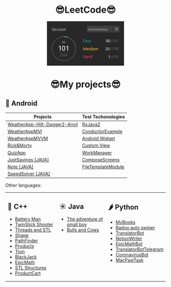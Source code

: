 <h1 align="center">😎LeetCode😎</h1>

<div align="center">
    <img src="https://github.com/PanVova/PanVova/blob/main/leetCode.PNG" alt="visitors">
</div>

<h1 align="center">😎My projects😎</h1>
 
 ## 👻 Android

| Projects  | Test Techonologies |
| ------------- | ------------- |
| [WeatherApp-Hilt-Dagger2-Anvil](https://github.com/PanVova/WeatherAPI-Hilt)  | [RxJava2](https://github.com/PanVova/RxJava)  |
| [WeatherAppMVI](https://github.com/PanVova/Weather-App-MVI)  | [ConductorExample](https://github.com/PanVova/Conductor-Example)  |
| [WeatherAppMVVM](https://github.com/PanVova/Weather-App-Kotlin)  | [Android Widget](https://github.com/PanVova/BroadcastWidgetExample) |
| [Rick&Morty](https://github.com/PanVova/Rick-Morty-Android)  | [Custom View](https://github.com/PanVova/Custom-View)  |
| [QuizApp](https://github.com/PanVova/QuizApp)  | [WorkManager](https://github.com/PanVova/WorkManager)  |
| [JustSavings [JAVA]](https://github.com/PanVova/JustSavings-Java-android)  | [ComposeScreens](https://github.com/PanVova/Compose-Screens)  |
| [Note [JAVA]](https://github.com/PanVova/Note-java-android)  | [FileTemplateModule](https://github.com/PanVova/FileTemplateModule)  |
| [SpeedSolver [JAVA]](https://github.com/PanVova/SpeedSolver-Java-android)  |



Other languages:

<table>
 <td  valign="top" width="50%">

 
 ## 🎩 C++
  - [Battery Man](https://github.com/PanVova/Battery-Man-CPP-UE4)
  - [TwinStick Shooter](https://github.com/PanVova/TwinStick-Shooter-CPP-UE4)
  - [Threads and STL](https://github.com/PanVova/Threads-and-STL-CPP)
  - [Shape](https://github.com/PanVova/Shape-CPP-QT)
  - [PathFinder](https://github.com/PanVova/PathFinder-CPP)
  - [Products](https://github.com/PanVova/Products-CPP-SQLITE)
  - [Tron](https://github.com/PanVova/Tron-CPP)
  - [BlackJack](https://github.com/PanVova/BlackJack-CPP)
  - [EpicMath](https://github.com/PanVova/Epic-Math-CPP-QT)
  - [STL Structures](https://github.com/PanVova/STL_Structures-CPP)
  - [ProductCart](https://github.com/PanVova/ProductCart-CPP-QT)
</td><td valign="top" width="50%">

 
 ## ☀️ Java
  - [The adventure of small boy](https://github.com/PanVova/The-adventure-of-small-boy-java)
  - [Bulls and Cows](https://github.com/PanVova/BullsAndCows-Java-TelegramAPI)
</td><td valign="top" width="50%">
    
    
 ## 🌶 Python
  - [MyBooks](https://github.com/PanVova/MyBooks-Python-Tkinter)
  - [Badoo auto swiper](https://github.com/PanVova/BadooAutoSwiper-Python)
  - [TranslatorBot](https://github.com/PanVova/TranslatorBot-Python)
  - [NotionWriter](https://github.com/PanVova/NotionWriter-Python)
  - [EpicMathBot](https://github.com/PanVova/EpicMathBot-Python)
  - [TranslatorBotTelegram](https://github.com/PanVova/TranslatorBotTelegram-Python)
  - [CoronavirusBot](https://github.com/PanVova/CoronavirusBot-Python)
  - [MacPawTask](https://github.com/PanVova/MacPawTask-Python)
</td></tr></table>

